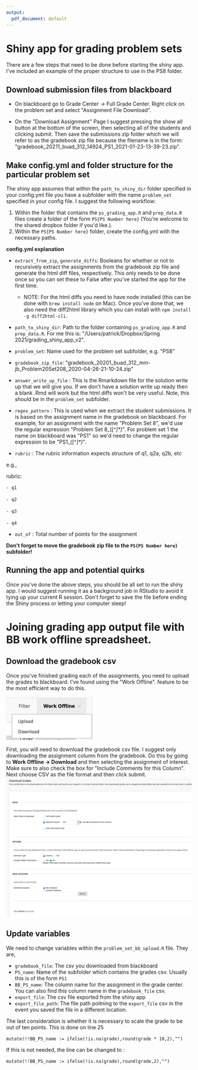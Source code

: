 ```yaml
---
output:
  pdf_document: default
---
```

# Shiny app for grading problem sets

There are a few steps that need to be done before starting the shiny app. I've included an example of the proper structure to use in the PS8 folder.

## Download submission files from blackboard
* On blackboard go to Grade Center -> Full Grade Center. Right click on the problem set and select "Assignment File Download".

* On the "Download Assignment" Page I suggest pressing the show all button at the bottom of the screen, then selecting all of the students and clicking submit. Then save the submissions zip folder which we will refer to as the gradebook zip file because the filename is in the form: "gradebook_20211_buad_312_14924_PS1_2021-01-23-13-39-23.zip".


## Make config.yml and folder structure for the particular problem set
The shiny app assumes that within the `path_to_shiny_dir` folder specified in your config.yml file you have a subfolder with the name `problem_set` specified in your config file. I suggest the following workflow:

1. Within the folder that contains the `ps_grading_app.R` and `prep_data.R` files create a folder of the form `PS{PS Number here}` (You're welcome to the shared dropbox folder if you'd like.).
2. Within the `PS{PS Number here}` folder, create the config.yml with the necessary paths. 

**config.yml explanation** 
* `extract_from_zip`, `generate_diffs`: Booleans for whether or not to recursively extract the assignments from the gradebook zip file and generate the html diff files, respectively. This only needs to be done once so you can set these to False after you've started the app for the first time.
    * NOTE: For the html diffs you need to have node installed (this can be done with `brew install node` on Mac). Once you've done that, we also need the diff2html library which you can install with `npm install -g diff2html-cli`.

* `path_to_shiny_dir`: Path to the folder containing `ps_grading_app.R` and `prep_data.R`. For me this is: "/Users/patrick/Dropbox/Spring 2021/grading_shiny_app_v2".
* `problem_set`: Name used for the problem set subfolder, e.g. "PS8"
* `gradebook_zip_file`: "gradebook_20201_buad_312_mm-jb_Problem20Set208_2020-04-26-21-10-24.zip"
* `answer_write_up_file` : This is the Rmarkdown file for the solution write up that we will give you. If we don't have a solution write up ready then a blank .Rmd will work but the html diffs won't be very useful. Note, this should be in the `problem_set` subfolder.
* `regex_pattern` : This is used when we extract the student submissions. It is based on the assignment name in the gradebook on blackboard. For example, for an assignment with the name "Problem Set 8", we'd use the regular expression "Problem Set 8_([^_]*)_". For problem set 1 the name on blackboard was "PS1" so we'd need to change the regular expression to be "PS1_([^_]*)_".

* `rubric` : The rubric information expects structure of q1, q2a, q2b, etc

e.g.,

rubric:

    - q1
    
    - q2
    
    - q3
    
    - q4
    
* `out_of` : Total number of points for the assignment

**Don't forget to move the gradebook zip file to the `PS{PS Number here}` subfolder!**

## Running the app and potential quirks
Once you've done the above steps, you should be all set to run the shiny app. I would suggest running it as a background job in RStudio to avoid it tying up your current R session. Don't forget to save the file before ending the Shiny process or letting your computer sleep!


# Joining grading app output file with BB work offline spreadsheet.

## Download the gradebook csv
Once you've finished grading each of the assignments, you need to upload the grades to blackboard. I've found using the "Work Offline". feature to be the most efficient way to do this.

![Work offline button in the gradecenter](img/work_offline_button.png)

First, you will need to download the gradebook csv file. I suggest only downloading the assignment column from the gradebook. Do this by going to **Work Offline -> Download** and then selecting the assignment of interest. Make sure to also check the box for "Include Comments for this Column". Next choose CSV as the file format and then click submit.
![Download gradebook for a specific column](img/download_gradebook.png)


## Update variables

We need to change variables within the `problem_set_bb_upload.R` file. They are,

* `gradebook_file`: The csv you downloaded from blackboard
* `PS_name`: Name of the subfolder which contains the grades csv. Usually this is of the form `PS1`
* `BB_PS_name`: The column name for the assignment in the grade center. You can also find this column name in the `gradebook_file` csv.
* `export_file`: The csv file exported from the shiny app
* `export_file_path`: The file path poitning to the `export_file` csv in the event you saved the file in a different location.

The last consideration is whether it is necessary to scale the grade to be out of ten points. This is done on line 25

```lang-r
mutate(!!BB_PS_name := ifelse(!is.na(grade),round(grade * 10,2),"")
```

If this is not needed, the line can be changed to :
```lang-r
mutate(!!BB_PS_name := ifelse(!is.na(grade),round(grade,2),"")
```
